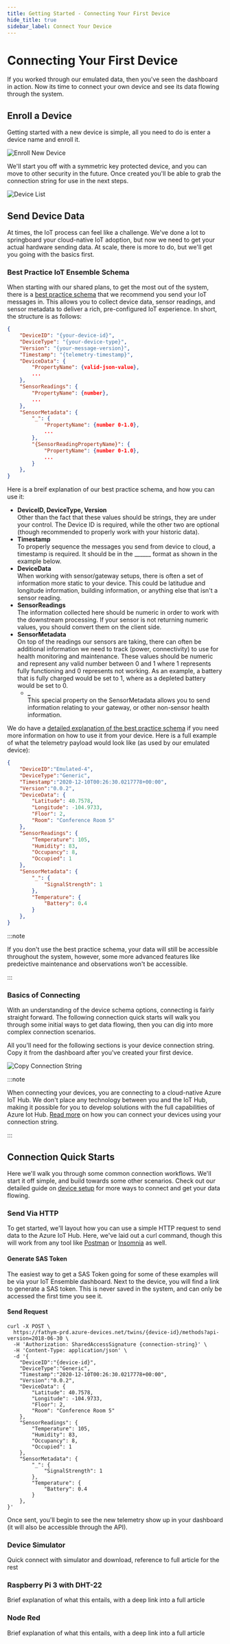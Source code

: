 ```yaml
---
title: Getting Started - Connecting Your First Device
hide_title: true
sidebar_label: Connect Your Device
---
```


# Connecting Your First Device

If you worked through our emulated data, then you've seen the dashboard in action.  Now its time to connect your own device and see its data flowing through the system.

## Enroll a Device

Getting started with a new device is simple, all you need to do is enter a device name and enroll it.

![Enroll New Device](/img/screenshots/dashboard-enroll-device.png)

We'll start you off with a symmetric key protected device, and you can move to other security in the future.  Once created you'll be able to grab the connection string for use in the next steps.

![Device List](/img/screenshots/dashboard-device-list-first-device.png)

## Send Device Data

At times, the IoT process can feel like a challenge.  We've done a lot to springboard your cloud-native IoT adoption, but now we need to get your actual hardware sending data.  At scale, there is more to do, but we'll get you going with the basics first.

### Best Practice IoT Ensemble Schema

When starting with our shared plans, to get the most out of the system, there is a [best practice schema](../developers/iot-best-practice-schema-explained) that we recommend you send your IoT messages in.  This allows you to collect device data, sensor readings, and sensor metadata to deliver a rich, pre-configured IoT experience.   In short, the structure is as follows:

```json
{
    "DeviceID": "{your-device-id}",
    "DeviceType": "{your-device-type}",
    "Version": "{your-message-version}",
    "Timestamp": "{telemetry-timestamp}",
    "DeviceData": {
        "PropertyName": {valid-json-value},
        ...
    },
    "SensorReadings": {
        "PropertyName": {number},
        ...
    },
    "SensorMetadata": {
        "_": {
            "PropertyName": {number 0-1.0},
            ...
        },
        "{SensorReadingPropertyName}": {
            "PropertyName": {number 0-1.0},
            ...
        }
    },
}
```

Here is a breif explanation of our best practice schema, and how you can use it:

- **DeviceID, DeviceType, Version**<br />
Other than the fact that these values should be strings, they are under your control.  The Device ID is required, while the other two are optional (though recommended to properly work with your historic data).
- **Timestamp**<br />
To properly sequence the messages you send from device to cloud, a timestamp is required.  It should be in the ______ format as shown in the example below.
- **DeviceData**<br />
When working with sensor/gateway setups, there is often a set of information more static to your device.  This could be latitudue and longitude information, building information, or anything else that isn't a sensor reading.  
- **SensorReadings**<br />
The information collected here should be numeric in order to work with the downstream processing.  If your sensor is not returning numeric values, you should convert them on the client side.
- **SensorMetadata**<br />
On top of the readings our sensors are taking, there can often be additional information we need to track (power, connectivity) to use for health monitoring and maintenance.  These values should be numeric and represent any valid number between 0 and 1 where 1 represents fully functioning and 0 represents not working.  As an example, a battery that is fully charged would be set to 1, where as a depleted battery would be set to 0.
  - **_**<br />
  This special property on the SensorMetadata allows you to send information relating to your gateway, or other non-sensor health information.

We do have a [detailed explanation of the best practice schema](../developers/iot-best-practice-schema-explained) if you need more information on how to use it from your device.  Here is a full example of what the telemetry payload would look like (as used by our emulated device):

```json
{
    "DeviceID":"Emulated-4",
    "DeviceType":"Generic",
    "Timestamp":"2020-12-10T00:26:30.0217778+00:00",
    "Version":"0.0.2",
    "DeviceData": {
        "Latitude": 40.7578,
        "Longitude": -104.9733,
        "Floor": 2,
        "Room": "Conference Room 5"
    },
    "SensorReadings": {
        "Temperature": 105,
        "Humidity": 83,
        "Occupancy": 8,
        "Occupied": 1
    },
    "SensorMetadata": {
        "_": {
            "SignalStrength": 1
        },
        "Temperature": {
            "Battery": 0.4
        }
    },
}
```

:::note

If you don't use the best practice schema, your data will still be accessible throughout the system, however, some more advanced features like predeictive maintenance and observations won't be accessible.

:::

### Basics of Connecting

With an understanding of the device schema options, connecting  is fairly straight forward.  The following connection quick starts will walk you through some initial ways to get data flowing, then you can dig into more complex connection scenarios.  

All you'll need for the following sections is your device connection string.   Copy it from the dashboard after you've created your first device.

![Copy Connection String](/img/screenshots/dashboard-device-list-copy-connection-string.png)

:::note

When connecting your devices, you are connecting to a cloud-native Azure IoT Hub.  We don't place any technology between you and the IoT Hub, making it possible for you to develop solutions with the full capabilities of Azure Iot Hub.  [Read more](https://docs.microsoft.com/en-us/azure/iot-hub/quickstart-send-telemetry-cli) on how you can connect your devices using your connection string.

:::

## Connection Quick Starts

Here we'll walk you through some common connection workflows.  We'll start it off simple, and build towards some other scenarios.  Check out our detailed guide on [device setup](../developers/device-setup/explained) for more ways to connect and get your data flowing.

### Send Via HTTP

To get started, we'll layout how you can use a simple HTTP request to send data to the Azure IoT Hub.  Here, we've laid out a curl command, though this will work from any tool like [Postman](https://www.postman.com/) or [Insomnia](https://insomnia.rest/) as well.

#### Generate SAS Token

The easiest way to get a SAS Token going for some of these examples will be via your IoT Ensemble dashboard.  Next to the device, you will find a link to generate a SAS token.  This is never saved in the system, and  can only be accessed the first time you see it.

#### Send Request

```cli
curl -X POST \
  https://fathym-prd.azure-devices.net/twins/{device-id}/methods?api-version=2018-06-30 \
  -H 'Authorization: SharedAccessSignature {connection-string}' \
  -H 'Content-Type: application/json' \
  -d '{
    "DeviceID":"{device-id}",
    "DeviceType":"Generic",
    "Timestamp":"2020-12-10T00:26:30.0217778+00:00",
    "Version":"0.0.2",
    "DeviceData": {
        "Latitude": 40.7578,
        "Longitude": -104.9733,
        "Floor": 2,
        "Room": "Conference Room 5"
    },
    "SensorReadings": {
        "Temperature": 105,
        "Humidity": 83,
        "Occupancy": 8,
        "Occupied": 1
    },
    "SensorMetadata": {
        "_": {
            "SignalStrength": 1
        },
        "Temperature": {
            "Battery": 0.4
        }
    },
}'
```

Once sent, you'll begin to see the new telemetry show up in your dashboard (it will also be accessible through the API).

### Device Simulator

Quick connect with simulator and download, reference to full article for the rest

### Raspberry Pi 3 with DHT-22

Brief explanation of what this entails, with a deep link into a full article

### Node Red

Brief explanation of what this entails, with a deep link into a full article
